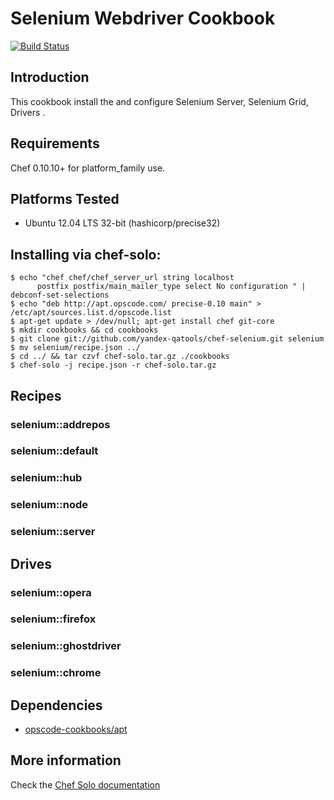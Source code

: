 Selenium Webdriver Cookbook
================
[![Build Status](https://travis-ci.org/acfreitas/selenium-webdriver.svg?branch=master)](https://travis-ci.org/acfreitas/selenium-webdriver)

## Introduction

This cookbook install the and configure Selenium Server, Selenium Grid, Drivers .

## Requirements

Chef 0.10.10+ for platform_family use.

## Platforms Tested

- Ubuntu 12.04 LTS 32-bit (hashicorp/precise32)

## Installing via chef-solo:

```
$ echo "chef chef/chef_server_url string localhost       
      postfix postfix/main_mailer_type select No configuration " | debconf-set-selections
$ echo "deb http://apt.opscode.com/ precise-0.10 main" > /etc/apt/sources.list.d/opscode.list
$ apt-get update > /dev/null; apt-get install chef git-core
$ mkdir cookbooks && cd cookbooks
$ git clone git://github.com/yandex-qatools/chef-selenium.git selenium
$ mv selenium/recipe.json ../
$ cd ../ && tar czvf chef-solo.tar.gz ./cookbooks
$ chef-solo -j recipe.json -r chef-solo.tar.gz
```

## Recipes

### selenium::addrepos
### selenium::default
### selenium::hub
### selenium::node
### selenium::server

## Drives

### selenium::opera
### selenium::firefox
### selenium::ghostdriver
### selenium::chrome

## Dependencies

- [opscode-cookbooks/apt](https://github.com/opscode-cookbooks/apt)

## More information
Check the [Chef Solo documentation](https://docs.chef.io/chef_solo.html)